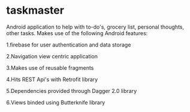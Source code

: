 # taskmaster
Android application to help with to-do's, grocery list, personal thoughts, other tasks.
Makes use of the following Android features:

1.firebase for user authentication and data storage

2.Navigation view centric application

3.Makes use of reusable fragments

4.Hits REST Api's with Retrofit library

5.Dependencies provided through Dagger 2.0 library 

6.Views binded using Butterknife library

